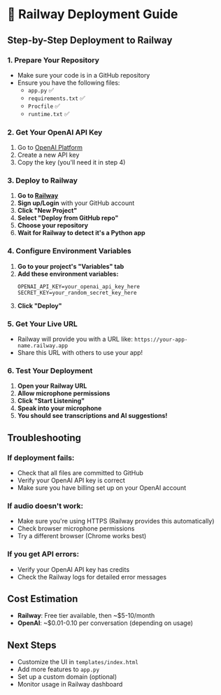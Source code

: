 # 🚀 Railway Deployment Guide

## Step-by-Step Deployment to Railway

### 1. Prepare Your Repository
- Make sure your code is in a GitHub repository
- Ensure you have the following files:
  - `app.py` ✅
  - `requirements.txt` ✅
  - `Procfile` ✅
  - `runtime.txt` ✅

### 2. Get Your OpenAI API Key
1. Go to [OpenAI Platform](https://platform.openai.com/api-keys)
2. Create a new API key
3. Copy the key (you'll need it in step 4)

### 3. Deploy to Railway
1. **Go to [Railway](https://railway.app)**
2. **Sign up/Login** with your GitHub account
3. **Click "New Project"**
4. **Select "Deploy from GitHub repo"**
5. **Choose your repository**
6. **Wait for Railway to detect it's a Python app**

### 4. Configure Environment Variables
1. **Go to your project's "Variables" tab**
2. **Add these environment variables:**
   ```
   OPENAI_API_KEY=your_openai_api_key_here
   SECRET_KEY=your_random_secret_key_here
   ```
3. **Click "Deploy"**

### 5. Get Your Live URL
- Railway will provide you with a URL like: `https://your-app-name.railway.app`
- Share this URL with others to use your app!

### 6. Test Your Deployment
1. **Open your Railway URL**
2. **Allow microphone permissions**
3. **Click "Start Listening"**
4. **Speak into your microphone**
5. **You should see transcriptions and AI suggestions!**

## Troubleshooting

### If deployment fails:
- Check that all files are committed to GitHub
- Verify your OpenAI API key is correct
- Make sure you have billing set up on your OpenAI account

### If audio doesn't work:
- Make sure you're using HTTPS (Railway provides this automatically)
- Check browser microphone permissions
- Try a different browser (Chrome works best)

### If you get API errors:
- Verify your OpenAI API key has credits
- Check the Railway logs for detailed error messages

## Cost Estimation
- **Railway**: Free tier available, then ~$5-10/month
- **OpenAI**: ~$0.01-0.10 per conversation (depending on usage)

## Next Steps
- Customize the UI in `templates/index.html`
- Add more features to `app.py`
- Set up a custom domain (optional)
- Monitor usage in Railway dashboard 